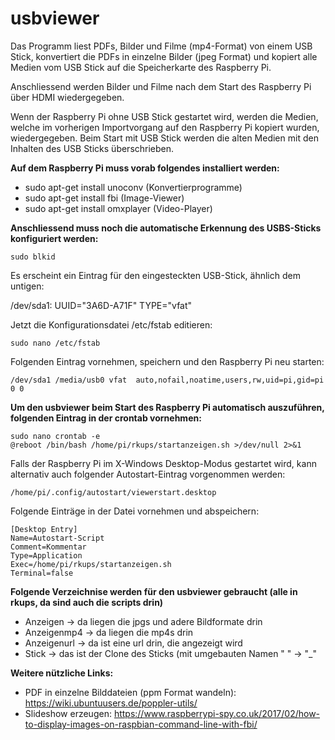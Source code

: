 # usbviewer
Das Programm liest PDFs, Bilder und Filme (mp4-Format) von einem USB Stick, 
konvertiert die PDFs in einzelne Bilder (jpeg Format) und kopiert alle Medien vom USB Stick auf die 
Speicherkarte des Raspberry Pi.

Anschliessend werden Bilder und Filme nach dem Start des Raspberry Pi über HDMI wiedergegeben. 

Wenn der Raspberry Pi ohne USB Stick gestartet wird, werden die Medien, welche im vorherigen Importvorgang 
auf den Raspberry Pi kopiert wurden, wiedergegeben. Beim Start mit USB Stick werden die alten Medien mit den 
Inhalten des USB Sticks überschrieben.

**Auf dem Raspberry Pi muss vorab folgendes installiert werden:**
- sudo apt-get install unoconv (Konvertierprogramme)
- sudo apt-get install fbi (Image-Viewer) 
- sudo apt-get install omxplayer (Video-Player)

**Anschliessend muss noch die automatische Erkennung des USBS-Sticks konfiguriert werden:**
```
sudo blkid
```
Es erscheint ein Eintrag für den eingesteckten USB-Stick, ähnlich dem untigen:

/dev/sda1: UUID="3A6D-A71F" TYPE="vfat"

Jetzt die Konfigurationsdatei /etc/fstab editieren:
```
sudo nano /etc/fstab
```
Folgenden Eintrag vornehmen, speichern und den Raspberry Pi neu starten:
```
/dev/sda1 /media/usb0 vfat  auto,nofail,noatime,users,rw,uid=pi,gid=pi  0 0
```
**Um den usbviewer beim Start des Raspberry Pi automatisch auszuführen, folgenden Eintrag in der crontab vornehmen:**
```
sudo nano crontab -e
@reboot /bin/bash /home/pi/rkups/startanzeigen.sh >/dev/null 2>&1
```
Falls der Raspberry Pi im X-Windows Desktop-Modus gestartet wird, kann alternativ auch folgender Autostart-Eintrag vorgenommen werden:
```
/home/pi/.config/autostart/viewerstart.desktop
```
Folgende Einträge in der Datei vornehmen und abspeichern:
```
[Desktop Entry]
Name=Autostart-Script
Comment=Kommentar
Type=Application
Exec=/home/pi/rkups/startanzeigen.sh
Terminal=false
```

**Folgende Verzeichnise werden für den usbviewer gebraucht (alle in rkups, da sind auch die scripts drin)**

- Anzeigen -> da liegen die jpgs und adere Bildformate drin
- Anzeigenmp4 -> da liegen die mp4s drin
- Anzeigenurl  -> da ist eine url drin, die angezeigt wird
- Stick  -> das ist der Clone des Sticks (mit umgebauten Namen " "  -> "_"

**Weitere nützliche Links:**
- PDF in einzelne Bilddateien (ppm Format wandeln): https://wiki.ubuntuusers.de/poppler-utils/
- Slideshow erzeugen: https://www.raspberrypi-spy.co.uk/2017/02/how-to-display-images-on-raspbian-command-line-with-fbi/




